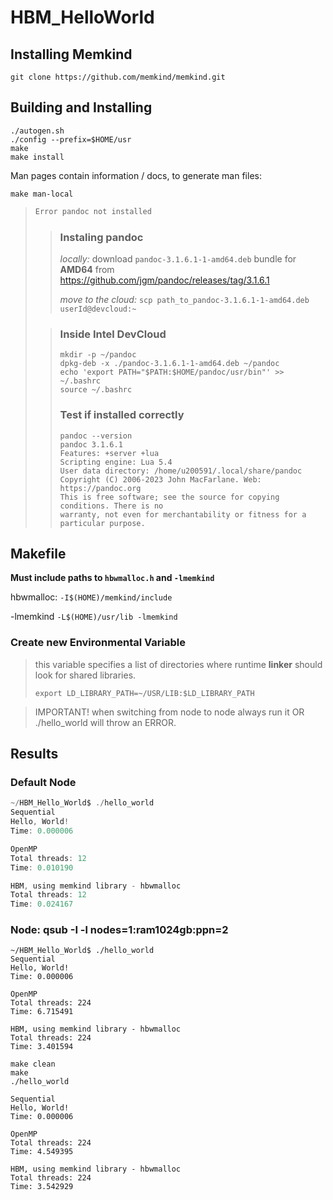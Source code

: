 # HBM_HelloWorld

## Installing Memkind
```
git clone https://github.com/memkind/memkind.git
```

## Building and Installing
```
./autogen.sh
./config --prefix=$HOME/usr
make
make install
```

Man pages contain information / docs, to generate man files:

```
make man-local
```

> ```diff
> Error pandoc not installed
> ```
> > ### Instaling pandoc
> > _locally:_ download ``pandoc-3.1.6.1-1-amd64.deb`` bundle for **AMD64** from https://github.com/jgm/pandoc/releases/tag/3.1.6.1
> >
> > _move to the cloud:_ ``scp path_to_pandoc-3.1.6.1-1-amd64.deb userId@devcloud:~``
> 
> > ### Inside Intel DevCloud
> > ```
> > mkdir -p ~/pandoc
> > dpkg-deb -x ./pandoc-3.1.6.1-1-amd64.deb ~/pandoc
> > echo 'export PATH="$PATH:$HOME/pandoc/usr/bin"' >> ~/.bashrc
> > source ~/.bashrc
> > ```
> > 
> > ### Test if installed correctly
> > ``` 
> > pandoc --version
> > pandoc 3.1.6.1
> > Features: +server +lua
> > Scripting engine: Lua 5.4
> > User data directory: /home/u200591/.local/share/pandoc
> > Copyright (C) 2006-2023 John MacFarlane. Web: https://pandoc.org
> > This is free software; see the source for copying conditions. There is no
> > warranty, not even for merchantability or fitness for a particular purpose.
> >```

## Makefile
**Must include paths to ``hbwmalloc.h`` and ``-lmemkind``**

hbwmalloc: ``-I$(HOME)/memkind/include``

-lmemkind ``-L$(HOME)/usr/lib -lmemkind``

### Create new Environmental Variable
> this variable specifies a list of directories where runtime **linker** should look for shared libraries.
> ``` 
> export LD_LIBRARY_PATH=~/USR/LIB:$LD_LIBRARY_PATH 
> ```


> IMPORTANT! when switching from node to node always run it OR ./hello_world will throw an ERROR.


## Results
### Default Node
```c
~/HBM_Hello_World$ ./hello_world 
Sequential
Hello, World!
Time: 0.000006

OpenMP
Total threads: 12
Time: 0.010190

HBM, using memkind library - hbwmalloc
Total threads: 12
Time: 0.024167
```

### Node: qsub -I -l nodes=1:ram1024gb:ppn=2

```
~/HBM_Hello_World$ ./hello_world 
Sequential
Hello, World!
Time: 0.000006

OpenMP
Total threads: 224
Time: 6.715491

HBM, using memkind library - hbwmalloc
Total threads: 224
Time: 3.401594
```
```
make clean
make
./hello_world 

Sequential
Hello, World!
Time: 0.000006

OpenMP
Total threads: 224
Time: 4.549395

HBM, using memkind library - hbwmalloc
Total threads: 224
Time: 3.542929
```
